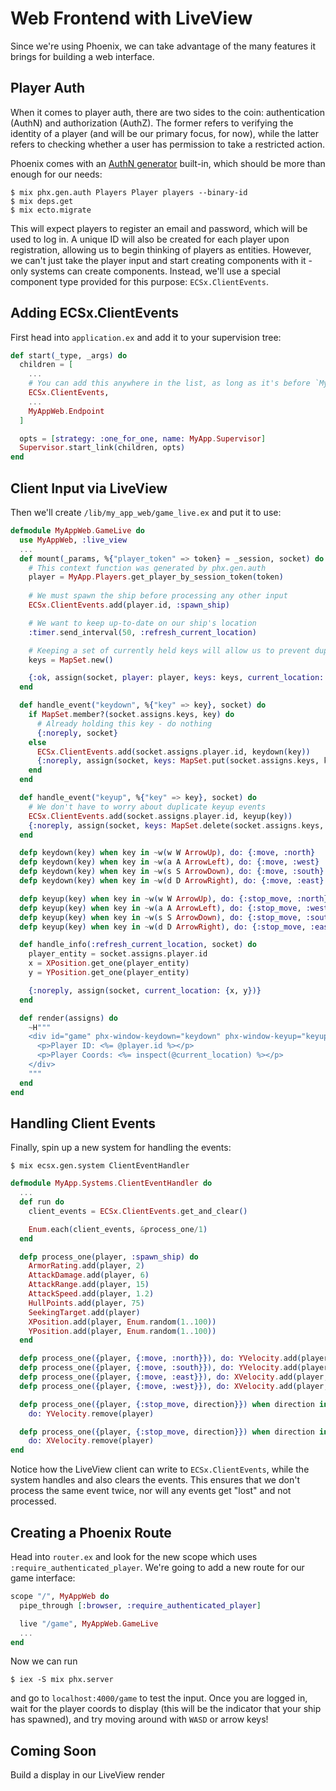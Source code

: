 # Web Frontend with LiveView

Since we're using Phoenix, we can take advantage of the many features it brings for building a web interface.

## Player Auth

When it comes to player auth, there are two sides to the coin:  authentication (AuthN) and authorization (AuthZ).  The former refers to verifying the identity of a player (and will be our primary focus, for now), while the latter refers to checking whether a user has permission to take a restricted action.

Phoenix comes with an [AuthN generator](https://hexdocs.pm/phoenix/Mix.Tasks.Phx.Gen.Auth.html) built-in, which should be more than enough for our needs:

    $ mix phx.gen.auth Players Player players --binary-id
    $ mix deps.get
    $ mix ecto.migrate

This will expect players to register an email and password, which will be used to log in.  A unique ID will also be created for each player upon registration, allowing us to begin thinking of players as entities.  However, we can't just take the player input and start creating components with it - only systems can create components.  Instead, we'll use a special component type provided for this purpose: `ECSx.ClientEvents`.

## Adding ECSx.ClientEvents

First head into `application.ex` and add it to your supervision tree:

```elixir
def start(_type, _args) do
  children = [
    ...
    # You can add this anywhere in the list, as long as it's before `MyAppWeb.Endpoint`.
    ECSx.ClientEvents,
    ...
    MyAppWeb.Endpoint
  ]

  opts = [strategy: :one_for_one, name: MyApp.Supervisor]
  Supervisor.start_link(children, opts)
end
```

## Client Input via LiveView

Then we'll create `/lib/my_app_web/game_live.ex` and put it to use:

```elixir
defmodule MyAppWeb.GameLive do
  use MyAppWeb, :live_view
  ...
  def mount(_params, %{"player_token" => token} = _session, socket) do
    # This context function was generated by phx.gen.auth
    player = MyApp.Players.get_player_by_session_token(token)
    
    # We must spawn the ship before processing any other input
    ECSx.ClientEvents.add(player.id, :spawn_ship)

    # We want to keep up-to-date on our ship's location
    :timer.send_interval(50, :refresh_current_location)

    # Keeping a set of currently held keys will allow us to prevent duplicate keydown events
    keys = MapSet.new()

    {:ok, assign(socket, player: player, keys: keys, current_location: nil)}
  end

  def handle_event("keydown", %{"key" => key}, socket) do
    if MapSet.member?(socket.assigns.keys, key) do
      # Already holding this key - do nothing
      {:noreply, socket}
    else
      ECSx.ClientEvents.add(socket.assigns.player.id, keydown(key))
      {:noreply, assign(socket, keys: MapSet.put(socket.assigns.keys, key))}
    end
  end

  def handle_event("keyup", %{"key" => key}, socket) do
    # We don't have to worry about duplicate keyup events
    ECSx.ClientEvents.add(socket.assigns.player.id, keyup(key))
    {:noreply, assign(socket, keys: MapSet.delete(socket.assigns.keys, key))}
  end

  defp keydown(key) when key in ~w(w W ArrowUp), do: {:move, :north}
  defp keydown(key) when key in ~w(a A ArrowLeft), do: {:move, :west}
  defp keydown(key) when key in ~w(s S ArrowDown), do: {:move, :south}
  defp keydown(key) when key in ~w(d D ArrowRight), do: {:move, :east}

  defp keyup(key) when key in ~w(w W ArrowUp), do: {:stop_move, :north}
  defp keyup(key) when key in ~w(a A ArrowLeft), do: {:stop_move, :west}
  defp keyup(key) when key in ~w(s S ArrowDown), do: {:stop_move, :south}
  defp keyup(key) when key in ~w(d D ArrowRight), do: {:stop_move, :east}

  def handle_info(:refresh_current_location, socket) do
    player_entity = socket.assigns.player.id
    x = XPosition.get_one(player_entity)
    y = YPosition.get_one(player_entity)

    {:noreply, assign(socket, current_location: {x, y})}
  end

  def render(assigns) do
    ~H"""
    <div id="game" phx-window-keydown="keydown" phx-window-keyup="keyup">
      <p>Player ID: <%= @player.id %></p>
      <p>Player Coords: <%= inspect(@current_location) %></p>
    </div>
    """
  end
end
```

## Handling Client Events

Finally, spin up a new system for handling the events:

    $ mix ecsx.gen.system ClientEventHandler

```elixir
defmodule MyApp.Systems.ClientEventHandler do
  ...
  def run do
    client_events = ECSx.ClientEvents.get_and_clear()

    Enum.each(client_events, &process_one/1)
  end

  defp process_one(player, :spawn_ship) do
    ArmorRating.add(player, 2)
    AttackDamage.add(player, 6)
    AttackRange.add(player, 15)
    AttackSpeed.add(player, 1.2)
    HullPoints.add(player, 75)
    SeekingTarget.add(player)
    XPosition.add(player, Enum.random(1..100))
    YPosition.add(player, Enum.random(1..100))
  end

  defp process_one({player, {:move, :north}}), do: YVelocity.add(player, 1)
  defp process_one({player, {:move, :south}}), do: YVelocity.add(player, -1)
  defp process_one({player, {:move, :east}}), do: XVelocity.add(player, 1)
  defp process_one({player, {:move, :west}}), do: XVelocity.add(player, -1)

  defp process_one({player, {:stop_move, direction}}) when direction in [:north, :south],
    do: YVelocity.remove(player)

  defp process_one({player, {:stop_move, direction}}) when direction in [:east, :west],
    do: XVelocity.remove(player)
end
```

Notice how the LiveView client can write to `ECSx.ClientEvents`, while the system handles and also clears the events.  This ensures that we don't process the same event twice, nor will any events get "lost" and not processed.

## Creating a Phoenix Route

Head into `router.ex` and look for the new scope which uses `:require_authenticated_player`.  We're going to add a new route for our game interface:

```elixir
scope "/", MyAppWeb do
  pipe_through [:browser, :require_authenticated_player]

  live "/game", MyAppWeb.GameLive
  ...
end
```

Now we can run

    $ iex -S mix phx.server

and go to `localhost:4000/game` to test the input.  Once you are logged in, wait for the player coords to display (this will be the indicator that your ship has spawned), and try moving around with `WASD` or arrow keys!

## Coming Soon

Build a display in our LiveView render